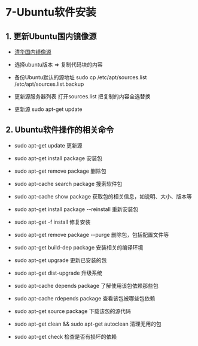 # 7-Ubuntu软件安装

## 1. 更新Ubuntu国内镜像源

* [清华国内镜像源](https://mirrors.tuna.tsinghua.edu.cn)

* 选择ubuntu版本 => 复制代码块的内容

* 备份Ubuntu默认的源地址 sudo cp /etc/apt/sources.list /etc/apt/sources.list.backup

* 更新源服务器列表 打开sources.list 把复制的内容全选替换

* 更新源 sudo apt-get update

## 2. Ubuntu软件操作的相关命令

* sudo apt-get update  更新源

* sudo apt-get install package 安装包

* sudo apt-get remove package 删除包

* sudo apt-cache search package 搜索软件包

* sudo apt-cache show package  获取包的相关信息，如说明、大小、版本等

* sudo apt-get install package --reinstall   重新安装包

* sudo apt-get -f install   修复安装

* sudo apt-get remove package --purge 删除包，包括配置文件等

* sudo apt-get build-dep package 安装相关的编译环境

* sudo apt-get upgrade 更新已安装的包

* sudo apt-get dist-upgrade 升级系统

* sudo apt-cache depends package 了解使用该包依赖那些包

* sudo apt-cache rdepends package 查看该包被哪些包依赖

* sudo apt-get source package  下载该包的源代码

* sudo apt-get clean && sudo apt-get autoclean 清理无用的包

* sudo apt-get check 检查是否有损坏的依赖